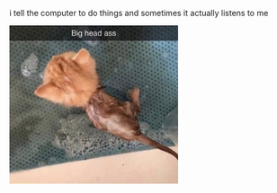 i tell the computer to do things and sometimes it actually listens to me
<!--START_SECTION:update_image-->
<img src=https://raw.githubusercontent.com/sneakykestrel/sneakykestrel/main/.github/images/big-head.jpg height="" width="300" align=left alt=kitty />
<!--END_SECTION:update_image-->

